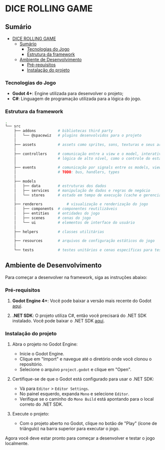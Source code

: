 # DICE ROLLING GAME

## Sumário

- [DICE ROLLING GAME](#dice-rolling-game)
  - [Sumário](#sumário)
    - [Tecnologias do Jogo](#tecnologias-do-jogo)
    - [Estrutura da framework](#estrutura-da-framework)
  - [Ambiente de Desenvolvimento](#ambiente-de-desenvolvimento)
    - [Pré-requisitos](#pré-requisitos)
    - [Instalação do projeto](#instalação-do-projeto)

### Tecnologias do Jogo

- **Godot 4+**: Engine utilizada para desenvolver o projeto;
- **C#**: Linguagem de programação utilizada para a lógica do jogo.

### Estrutura da framework

```bash
.
└── src
    ├── addons          # bibliotecas third party
    │   └── @spacewiz   # plugins desenvolvidos para o projeto
    │
    ├── assets          # assets como sprites, sons, texturas e seus arquivos de configuração
    │
    ├── controllers     # comunicação entre a view e o model, interatividade e controle de eventos
    │                   # lógica de alto nível, como o controle do estado do jogo, cenas e transições
    │
    ├── events          # comunicação por signals entre os models, views e controllers
    │                   # TODO: bus, handlers, types
    │
    ├── models
    │   ├── data        # estruturas dos dados
    │   ├── services    # manipulação de dados e regras de negócio
    │   └── stores      # estado em tempo de execução (cache e gerenciamento)
    │
    ├── renderers           # visualização e renderização do jogo
    │   ├── components  # componentes reutilizáveis
    │   ├── entities    # entidades do jogo
    │   ├── scenes      # cenas do jogo
    │   └── ui          # elementos de interface do usuário
    │
    ├── helpers         # classes utilitárias
    │
    ├── resources       # arquivos de configuração estáticos do jogo
    │
    └── tests           # testes unitários e cenas específicas para testes
```

## Ambiente de Desenvolvimento

Para começar a desenvolver na framework, siga as instruções abaixo:

### Pré-requisitos

1. **Godot Engine 4+**: Você pode baixar a versão mais recente do Godot [aqui](https://godotengine.org/download).

2. **.NET SDK**: O projeto utiliza C#, então você precisará do .NET SDK instalado. Você pode baixar o .NET SDK [aqui](https://dotnet.microsoft.com/download).

### Instalação do projeto

1. Abra o projeto no Godot Engine:

   - Inicie o Godot Engine.
   - Clique em "Import" e navegue até o diretório onde você clonou o repositório.
   - Selecione o arquivo `project.godot` e clique em "Open".

2. Certifique-se de que o Godot está configurado para usar o .NET SDK:

   - Vá para `Editor` > `Editor Settings`.
   - No painel esquerdo, expanda `Mono` e selecione `Editor`.
   - Verifique se o caminho do `Mono Build` está apontando para o local correto do .NET SDK.

3. Execute o projeto:
   - Com o projeto aberto no Godot, clique no botão de "Play" (ícone de triângulo) na barra superior para executar o jogo.

Agora você deve estar pronto para começar a desenvolver e testar o jogo localmente.
